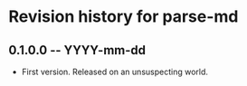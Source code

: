 # Revision history for parse-md

## 0.1.0.0 -- YYYY-mm-dd

* First version. Released on an unsuspecting world.
